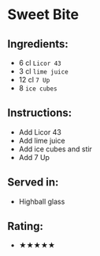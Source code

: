 # Sweet Bite

## Ingredients:
- 6 cl `Licor 43` <!-- - 4 cl `Licor 43` -->
- 3 cl `lime juice` <!-- - 2 cl `lime juice` --> <!-- - 3 cl `lime juice` -->
- 12 cl `7 Up`
- 8 `ice cubes`

## Instructions:
- Add Licor 43
- Add lime juice
- Add ice cubes and stir
- Add 7 Up

## Served in:
- Highball glass

## Rating:
- ★★★★★